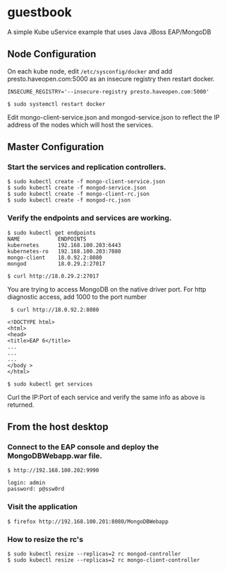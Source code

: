 # guestbook
A simple Kube uService example that uses Java JBoss EAP/MongoDB

## Node Configuration

On each kube node, edit `/etc/sysconfig/docker` and add
presto.haveopen.com:5000 as an insecure registry then 
restart docker.

`INSECURE_REGISTRY='--insecure-registry presto.haveopen.com:5000'`
 
`$ sudo systemctl restart docker`

Edit mongo-client-service.json and mongod-service.json to reflect 
the IP address of the nodes which will host the services.

## Master Configuration

### Start the services and replication controllers.

    $ sudo kubectl create -f mongo-client-service.json
    $ sudo kubectl create -f mongod-service.json
    $ sudo kubectl create -f mongo-client-rc.json
    $ sudo kubectl create -f mongod-rc.json

### Verify the endpoints and services are working.

    $ sudo kubectl get endpoints
    NAME            ENDPOINTS
    kubernetes      192.168.100.203:6443
    kubernetes-ro   192.168.100.203:7080
    mongo-client    18.0.92.2:8080
    mongod          18.0.29.2:27017

    $ curl http://18.0.29.2:27017

You are trying to access MongoDB on the native driver port. For http diagnostic access, add 1000 to the port number

     $ curl http://18.0.92.2:8080
    
    <!DOCTYPE html>
    <html>
    <head>
    <title>EAP 6</title>
    ...
    ...
    ...
    </body >
    </html>

    $ sudo kubectl get services

Curl the IP:Port of each service and verify the same info as above is returned.

## From the host desktop

### Connect to the EAP console and deploy the MongoDBWebapp.war file.

    $ http://192.168.100.202:9990

    login: admin
    password: p@ssw0rd

### Visit the application

    $ firefox http://192.168.100.201:8080/MongoDBWebapp

### How to resize the rc's

    $ sudo kubectl resize --replicas=2 rc mongod-controller
    $ sudo kubectl resize --replicas=2 rc mongo-client-controller

